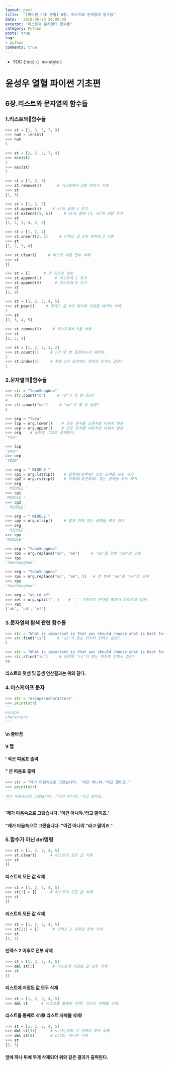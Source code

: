 ```yaml
---
layout: post
title:  "[파이썬 기초 문법] 6장. 리스트와 문자열의 함수들"
date:   2019-06-20 20:00:00
excerpt: "리스트와 문자열의 함수들"
category: Python
posts: true
tag:
- python
comments: true
---
```


* TOC
{:toc}
{: .no-style }

# 윤성우 열혈 파이썬 기초편
## 6장.리스트와 문자열의 함수들
### 1.리스트와함수들
~~~ python
>>> st = [1, 3, 5, 7, 9]
>>> num = len(st)
>>> num
5

>>> st = [2, 5, 3, 7, 4]
>>> min(st)
2
>>> max(st)
7
~~~

~~~ python
>>> st = [1, 2, 3]
>>> st.remove(2)       # 리스트에서 2를 찾아서 삭제
>>> st
[1, 3]
~~~

~~~ python
>>> st = [1, 2, 3]
>>> st.append(4)     # st의 끝에 4 추가
>>> st.extend([5, 6])     # st의 끝에 [5, 6]의 내용 추가
>>> st
[1, 2, 3, 4, 5, 6]
~~~

~~~ python
>>> st = [1, 2, 4]
>>> st.insert(2, 3)     # 인덱스 값 2의 위치에 3 저장
>>> st
[1, 2, 3, 4]

>>> st.clear()     # 리스트 내용 전부 삭제
>>> st
[]
~~~

~~~ python
>>> st = []      # 빈 리스트 생성
>>> st.append(1)      # 리스트에 1 추가
>>> st.append(9)      # 리스트에 9 추가
>>> st
[1, 9]
~~~

~~~ python
>>> st = [1, 2, 3, 4, 5]
>>> st.pop(0)     # 인덱스 값 0의 위치에 저장된 데이터 삭제
1
>>> st
[2, 3, 4, 5]

>>> st.remove(5)     # 리스트에서 5를 삭제
>>> st
[2, 3, 4]
~~~

~~~ python
>>> st = [1, 2, 3, 1, 2]
>>> st.count(1)     # 1이 몇 번 등장하는지 세어라.
2
>>> st.index(2)     # 처음 2가 등장하는 위치의 인덱스 값은?
1
~~~
### 2.문자열과함수들
~~~ python
>>> str = "YoonSungWoo"
>>> str.count("o")     # "o"가 몇 번 등장?
4
>>> str.count("oo")     # "oo"가 몇 번 등장?
2
~~~

~~~ python
>>> org = "Yoon"
>>> lcp = org.lower()    # 모든 문자를 소문자로 바꿔서 반환
>>> ucp = org.upper()    # 모든 문자를 대문자로 바꿔서 반환
>>> org    # 원본은 그대로 존재한다.
'Yoon'
~~~

~~~ python
>>> lcp
'yoon'
>>> ucp
'YOON'
~~~

~~~ python
>>> org = " MIDDLE "
>>> cp1 = org.lstrip()    # 앞쪽에(왼쪽에) 있는 공백들 모두 제거
>>> cp2 = org.rstrip()    # 뒤쪽에(오른쪽에) 있는 공백들 모두 제거
>>> org
' MIDDLE '
>>> cp1
'MIDDLE '
>>> cp2
' MIDDLE'
~~~

~~~ python
>>> org = " MIDDLE "
>>> cpy = org.strip()     # 앞과 뒤에 있는 공백들 모두 제거
>>> org
' MIDDLE '
>>> cpy
'MIDDLE'
~~~

~~~ python
>>> org = "YoonSungWoo"
>>> rps = org.replace("oo", "ee")     # "oo"를 전부 "ee"로 교체
>>> rps
'YeenSungWee'
~~~

~~~ python
>>> org = "YoonSungWoo"
>>> rps = org.replace("oo", "ee", 1)   # 첫 번째 "oo"를 "ee"로 교체
>>> rps
'YeenSungWoo'
~~~

~~~ python
>>> org = "ab_cd_ef"
>>> ret = org.split('_')    # '_' 기준으로 문자열 쪼개서 리스트에 담아!
>>> ret
['ab', 'cd', 'ef']
~~~

### 3.문자열의 탐색 관련 함수들
~~~ python
>>> str = "What is important is that you should choose what is best for you"
>>> str.find("is")     # "is"가 있는 위치의 인덱스 값은?
5

>>> str = "What is important is that you should choose what is best for you"
>>> str.rfind("is")     # 마지막 "is"가 있는 위치의 인덱스 값은?
49
~~~
#### 리스트의 덧셈 및 곱셈 연산결과는 위와 같다.

### 4.이스케이프 문자
~~~ python
>>> str = "escape\ncharacters"
>>> print(str)
'''
escape
characters
'''
~~~
#### \n 줄바꿈
#### \t 탭
#### \' 작은 따옴표 출력
#### \" 큰 따옴표 출력

~~~ python
>>> str = "제가 마음속으로 그랬습니다. '이건 아니야.'라고 말이죠."
>>> print(str)
'''
제가 마음속으로 그랬습니다. '이건 아니야.'라고 말이죠.
'''
~~~
#### '제가 마음속으로 그랬습니다. \'이건 아니야.\'라고 말이죠.'
#### "제가 마음속으로 그랬습니다. \"이건 아니야.\"라고 말이죠."

### 5.함수가 아닌 del명령
~~~ python
>>> st = [1, 2, 3, 4, 5]
>>> st.clear()      # 리스트의 모든 값 삭제
>>> st
[]
~~~
#### 리스트의 모든 값 삭제

~~~ python
>>> st = [1, 2, 3, 4, 5]
>>> st[:] = []      # 리스트의 모든 값 삭제
>>> st
[]
~~~
#### 리스트의 모든 값 삭제

~~~ python
>>> st = [1, 2, 3, 4, 5]
>>> st[2:] = []      # 인덱스 2 이후로 전부 삭제
>>> st
[1, 2]
~~~
#### 인덱스 2 이후로 전부 삭제

~~~ python
>>> st = [1, 2, 3, 4, 5]
>>> del st[:]        # 리스트에 저장된 값 모두 삭제
>>> st
[]
~~~
#### 리스트에 저장된 값 모두 삭제

~~~ python
>>> st = [1, 2, 3, 4, 5]
>>> del st      # 리스트를 통째로 삭제! 리스트 자체를 삭제!
~~~
#### 리스트를 통째로 삭제! 리스트 자체를 삭제!

~~~ python
>>> st = [1, 2, 3, 4, 5]
>>> del st[3:]      # st[3]부터 그 뒤까지 모두 삭제
>>> del st[0]       # st[0] 하나만 삭제
>>> st
[2, 3]
~~~
#### 앞에 하나 뒤에 두개 삭제되어 위와 같은 결과가 출력된다.
